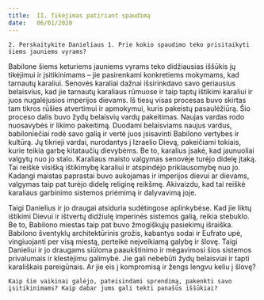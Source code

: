 ```yaml
---
title:  II. Tikėjimas patiriant spaudimą
date:   06/01/2020
---
```


`2. Perskaitykite Danieliaus 1. Prie kokio spaudimo teko prisitaikyti šiems jauniems vyrams?`
														
Babilone šiems keturiems jauniems vyrams teko didžiausias iššūkis jų tikėjimui ir įsitikinimams – jie pasirenkami konkretiems mokymams, kad tarnautų karaliui. Senovės karaliai dažnai išsirinkdavo savo geriausius belaisvius, kad jie tarnautų karaliaus rūmuose ir taip taptų ištikimi karaliui ir juos nugalėjusios imperijos dievams. Iš tiesų visas procesas buvo skirtas tam tikros rūšies atvertimui ir apmokymui, kuris pakeistų pasaulėžiūrą. Šio proceso dalis buvo žydų belaisvių vardų pakeitimas. Naujas vardas rodo nuosavybės ir likimo pakeitimą. Duodami belaisviams naujus vardus, babiloniečiai rodė savo galią ir vertė juos įsisavinti Babilono vertybes ir kultūrą. Jų tikrieji vardai, nurodantys į Izraelio Dievą, pakeičiami tokiais, kurie teikia garbę kitataučių dievybėms. Be to, karalius įsakė, kad jaunuoliai valgytų nuo jo stalo. Karaliaus maisto valgymas senovėje turėjo didelę įtaką. Tai reiškė visišką ištikimybę karaliui ir atspindėjo priklausomybę nuo jo. Kadangi maistas paprastai buvo aukojamas ir imperijos dievui ar dievams, valgymas taip pat turėjo didelę religinę reikšmę. Akivaizdu, kad tai reiškė karaliaus garbinimo sistemos priėmimą ir dalyvavimą joje.

Taigi Danielius ir jo draugai atsiduria sudėtingose aplinkybėse. Kad jie liktų ištikimi Dievui ir ištvertų didžiulę imperinės sistemos galią, reikia stebuklo. Be to, Babilono miestas taip pat buvo žmogiškųjų pasiekimų išraiška. Babilono šventyklų architektūrinis grožis, kabantys sodai ir Eufrato upė, vingiuojanti per visą miestą, perteikė neįveikiamą galybę ir šlovę. Taigi Danieliui ir jo draugams siūloma paaukštinimo ir mėgavimosi šios sistemos privalumais ir klestėjimu galimybė. Jie gali nebebūti žydų belaisviai ir tapti karališkais pareigūnais. Ar jie eis į kompromisą ir žengs lengvu keliu į šlovę?

`Kaip šie vaikinai galėjo, pateisindami sprendimą, pakenkti savo įsitikinimams? Kaip dabar jums gali tekti panašūs iššūkiai?`
